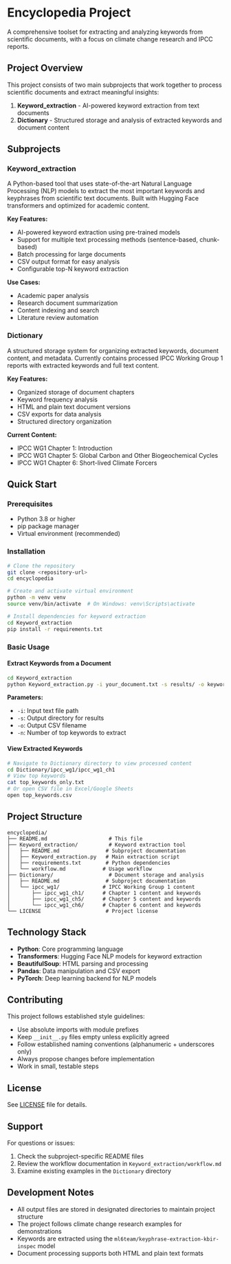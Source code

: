 # Encyclopedia Project

A comprehensive toolset for extracting and analyzing keywords from scientific documents, with a focus on climate change research and IPCC reports.

## Project Overview

This project consists of two main subprojects that work together to process scientific documents and extract meaningful insights:

1. **Keyword_extraction** - AI-powered keyword extraction from text documents
2. **Dictionary** - Structured storage and analysis of extracted keywords and document content

## Subprojects

### Keyword_extraction
A Python-based tool that uses state-of-the-art Natural Language Processing (NLP) models to extract the most important keywords and keyphrases from scientific text documents. Built with Hugging Face transformers and optimized for academic content.

**Key Features:**
- AI-powered keyword extraction using pre-trained models
- Support for multiple text processing methods (sentence-based, chunk-based)
- Batch processing for large documents
- CSV output format for easy analysis
- Configurable top-N keyword extraction

**Use Cases:**
- Academic paper analysis
- Research document summarization
- Content indexing and search
- Literature review automation

### Dictionary
A structured storage system for organizing extracted keywords, document content, and metadata. Currently contains processed IPCC Working Group 1 reports with extracted keywords and full text content.

**Key Features:**
- Organized storage of document chapters
- Keyword frequency analysis
- HTML and plain text document versions
- CSV exports for data analysis
- Structured directory organization

**Current Content:**
- IPCC WG1 Chapter 1: Introduction
- IPCC WG1 Chapter 5: Global Carbon and Other Biogeochemical Cycles
- IPCC WG1 Chapter 6: Short-lived Climate Forcers

## Quick Start

### Prerequisites
- Python 3.8 or higher
- pip package manager
- Virtual environment (recommended)

### Installation
```bash
# Clone the repository
git clone <repository-url>
cd encyclopedia

# Create and activate virtual environment
python -m venv venv
source venv/bin/activate  # On Windows: venv\Scripts\activate

# Install dependencies for keyword extraction
cd Keyword_extraction
pip install -r requirements.txt
```

### Basic Usage

#### Extract Keywords from a Document
```bash
cd Keyword_extraction
python Keyword_extraction.py -i your_document.txt -s results/ -o keywords.csv -n 500
```

**Parameters:**
- `-i`: Input text file path
- `-s`: Output directory for results
- `-o`: Output CSV filename
- `-n`: Number of top keywords to extract

#### View Extracted Keywords
```bash
# Navigate to Dictionary directory to view processed content
cd Dictionary/ipcc_wg1/ipcc_wg1_ch1
# View top keywords
cat top_keywords_only.txt
# Or open CSV file in Excel/Google Sheets
open top_keywords.csv
```

## Project Structure

```
encyclopedia/
├── README.md                    # This file
├── Keyword_extraction/          # Keyword extraction tool
│   ├── README.md               # Subproject documentation
│   ├── Keyword_extraction.py   # Main extraction script
│   ├── requirements.txt        # Python dependencies
│   └── workflow.md            # Usage workflow
├── Dictionary/                  # Document storage and analysis
│   ├── README.md               # Subproject documentation
│   └── ipcc_wg1/              # IPCC Working Group 1 content
│       ├── ipcc_wg1_ch1/      # Chapter 1 content and keywords
│       ├── ipcc_wg1_ch5/      # Chapter 5 content and keywords
│       └── ipcc_wg1_ch6/      # Chapter 6 content and keywords
└── LICENSE                     # Project license
```

## Technology Stack

- **Python**: Core programming language
- **Transformers**: Hugging Face NLP models for keyword extraction
- **BeautifulSoup**: HTML parsing and processing
- **Pandas**: Data manipulation and CSV export
- **PyTorch**: Deep learning backend for NLP models

## Contributing

This project follows established style guidelines:

- Use absolute imports with module prefixes
- Keep `__init__.py` files empty unless explicitly agreed
- Follow established naming conventions (alphanumeric + underscores only)
- Always propose changes before implementation
- Work in small, testable steps

## License

See [LICENSE](LICENSE) file for details.

## Support

For questions or issues:
1. Check the subproject-specific README files
2. Review the workflow documentation in `Keyword_extraction/workflow.md`
3. Examine existing examples in the `Dictionary` directory

## Development Notes

- All output files are stored in designated directories to maintain project structure
- The project follows climate change research examples for demonstrations
- Keywords are extracted using the `ml6team/keyphrase-extraction-kbir-inspec` model
- Document processing supports both HTML and plain text formats